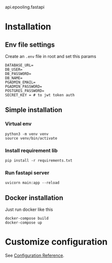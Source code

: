 api.epooling.fastapi
# Installation
## Env file settings
Create an ```.env``` file in root and set this params
```
DATABASE_URL=
DB_USER=
DB_PASSWORD=
DB_NAME= 
PGADMIN_EMAIL=
PGADMIN_PASSWORD=
POSTGRES_PASSWORD=
SECRET_KEY = # to jwt token auth
```
## Simple installation
### Virtual env
```
python3 -m venv venv
source venv/bin/activate
```

### Install requirement lib
```
pip install -r requirements.txt
```

### Run fastapi server
```
uvicorn main:app --reload
```

## Docker installation
Just run docker like this
```
docker-compose build
docker-compose up
```

# Customize configuration
See [Configuration Reference](https://fastapi.tiangolo.com/).
